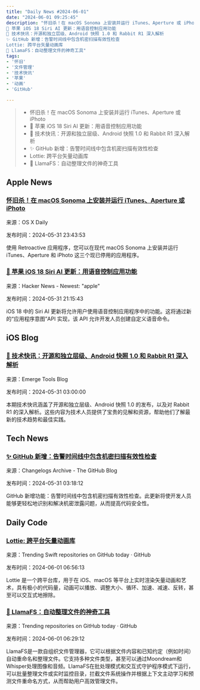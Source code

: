 ```yaml
---
title: "Daily News #2024-06-01"
date: "2024-06-01 09:25:45"
description: "怀旧杀！在 macOS Sonoma 上安装并运行 iTunes、Aperture 或 iPhoto
🤔 苹果 iOS 18 Siri AI 更新：用语音控制应用功能
🌟 技术快讯：开源和独立层级、Android 快照 1.0 和 Rabbit R1 深入解析
✨ GitHub 新增：告警时间线中包含机密扫描有效性检查
Lottie: 跨平台矢量动画库
🦙 LlamaFS：自动整理文件的神奇工具"
tags: 
- '怀旧'
- '文件管理'
- '技术快讯'
- '苹果'
- '动画'
- 'GitHub'

---
```


> - 怀旧杀！在 macOS Sonoma 上安装并运行 iTunes、Aperture 或 iPhoto
> - 🤔 苹果 iOS 18 Siri AI 更新：用语音控制应用功能
> - 🌟 技术快讯：开源和独立层级、Android 快照 1.0 和 Rabbit R1 深入解析
> - ✨ GitHub 新增：告警时间线中包含机密扫描有效性检查
> - Lottie: 跨平台矢量动画库
> - 🦙 LlamaFS：自动整理文件的神奇工具

## Apple News

### [怀旧杀！在 macOS Sonoma 上安装并运行 iTunes、Aperture 或 iPhoto](https://osxdaily.com/2024/05/31/install-run-itunes-aperture-or-iphoto-in-macos-sonoma-with-retroactive/)

来源：OS X Daily

发布时间：2024-05-31 23:43:53

使用 Retroactive 应用程序，您可以在现代 macOS Sonoma 上安装并运行 iTunes、Aperture 和 iPhoto 这三个现已停用的应用程序。

### [🤔 苹果 iOS 18 Siri AI 更新：用语音控制应用功能](https://www.bloomberg.com/news/articles/2024-05-30/apple-ios-18-siri-ai-update-will-let-users-control-features-in-apps-with-voice)

来源：Hacker News - Newest: "apple"

发布时间：2024-05-31 21:15:43

iOS 18 中的 Siri AI 更新将允许用户使用语音控制应用程序中的功能。这将通过新的“应用程序意图”API 实现，该 API 允许开发人员创建自定义语音命令。

## iOS Blog

### [🌟 技术快讯：开源和独立层级、Android 快照 1.0 和 Rabbit R1 深入解析](https://www.emergetools.com/newsletter/may-2024)

来源：Emerge Tools Blog

发布时间：2024-05-31 03:00:00

本期技术快讯涵盖了开源和独立层级、Android 快照 1.0 的发布，以及对 Rabbit R1 的深入解析。这些内容为技术人员提供了宝贵的见解和资源，帮助他们了解最新的技术趋势和最佳实践。

## Tech News

### [✨ GitHub 新增：告警时间线中包含机密扫描有效性检查](https://github.blog/changelog/2024-05-30-secret-scanning-validity-checks-now-included-in-the-alert-timeline)

来源：Changelogs Archive - The GitHub Blog

发布时间：2024-05-31 03:18:12

GitHub 新增功能：告警时间线中包含机密扫描有效性检查。此更新将使开发人员能够更轻松地识别和解决机密泄露问题，从而提高代码安全性。

## Daily Code

### [Lottie: 跨平台矢量动画库](https://github.com/airbnb/lottie-ios)

来源：Trending Swift repositories on GitHub today · GitHub

发布时间：2024-06-01 06:56:13

Lottie 是一个跨平台库，用于在 iOS、macOS 等平台上实时渲染矢量动画和艺术，具有极小的代码量，动画可以播放、调整大小、循环、加速、减速、反转，甚至可以交互式地擦除。

### [🦙 LlamaFS：自动整理文件的神奇工具](https://github.com/iyaja/llama-fs)

来源：Trending repositories on GitHub today · GitHub

发布时间：2024-06-01 06:29:12

LlamaFS是一款自组织文件管理器，它可以根据文件内容和已知约定（例如时间）自动重命名和整理文件。它支持多种文件类型，甚至可以通过Moondream和Whisper处理图像和音频。LlamaFS在批处理模式和交互式守护程序模式下运行，可以批量整理文件或实时监控目录，拦截文件系统操作并根据上下文主动学习和预测文件重命名方式，从而帮助用户高效管理文件。
